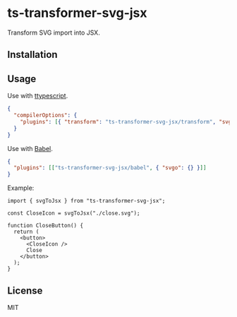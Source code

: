 # ts-transformer-svg-jsx

Transform SVG import into JSX.

## Installation

## Usage

Use with [ttypescript](https://github.com/cevek/ttypescript).

```json
{
  "compilerOptions": {
    "plugins": [{ "transform": "ts-transformer-svg-jsx/transform", "svgo": {} }]
  }
}
```

Use with [Babel](https://babeljs.io/).

```json
{
  "plugins": [["ts-transformer-svg-jsx/babel", { "svgo": {} }]]
}
```

Example:

```tsx
import { svgToJsx } from "ts-transformer-svg-jsx";

const CloseIcon = svgToJsx("./close.svg");

function CloseButton() {
  return (
    <button>
      <CloseIcon />
      Close
    </button>
  );
}
```

## License

MIT
